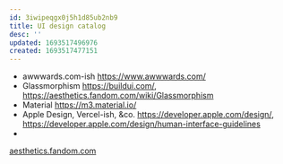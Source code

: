 ```yaml
---
id: 3iwipeqgx0j5h1d85ub2nb9
title: UI design catalog
desc: ''
updated: 1693517496976
created: 1693517477151
---
```


- awwwards.com-ish https://www.awwwards.com/
- Glassmorphism https://buildui.com/, https://aesthetics.fandom.com/wiki/Glassmorphism
- Material https://m3.material.io/
- Apple Design, Vercel-ish, &co. https://developer.apple.com/design/, https://developer.apple.com/design/human-interface-guidelines
- 


[aesthetics.fandom.com](https://aesthetics.fandom.com/wiki/List_of_Aesthetics)  
